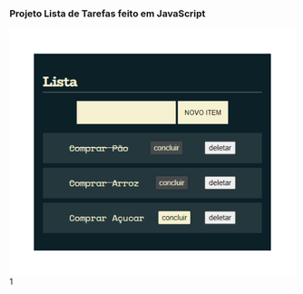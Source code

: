 ### Projeto Lista de Tarefas feito em JavaScript




<img src="../assets/images/img1.png" alt="lista-de-tarefa">1